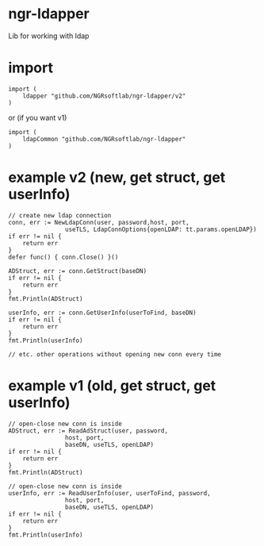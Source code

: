 # ngr-ldapper
Lib for working with ldap

# import

```
import (
    ldapper "github.com/NGRsoftlab/ngr-ldapper/v2"
)
```

or (if you want v1)

```
import (
    ldapCommon "github.com/NGRsoftlab/ngr-ldapper"
)
```

# example v2 (new, get struct, get userInfo)
```
// create new ldap connection
conn, err := NewLdapConn(user, password,host, port,
				useTLS, LdapConnOptions{openLDAP: tt.params.openLDAP})
if err != nil {
	return err
}	
defer func() { conn.Close() }()

ADStruct, err := conn.GetStruct(baseDN)
if err != nil {
	return err
}	
fmt.Println(ADStruct)	

userInfo, err := conn.GetUserInfo(userToFind, baseDN)
if err != nil {
	return err
}	
fmt.Println(userInfo)		

// etc. other operations without opening new conn every time	
```


# example v1 (old, get struct, get userInfo)
```
// open-close new conn is inside
ADStruct, err := ReadAdStruct(user, password,
				host, port,
				baseDN, useTLS, openLDAP)
if err != nil {
	return err
}	
fmt.Println(ADStruct)

// open-close new conn is inside
userInfo, err := ReadUserInfo(user, userToFind, password,
				host, port,
				baseDN, useTLS, openLDAP)
if err != nil {
	return err
}	
fmt.Println(userInfo)
```